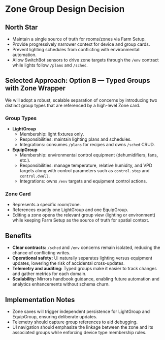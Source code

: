 # Zone Group Design Decision

## North Star
- Maintain a single source of truth for rooms/zones via Farm Setup.
- Provide progressively narrower context for device and group cards.
- Prevent lighting schedules from conflicting with environmental automation.
- Allow SwitchBot sensors to drive zone targets through the `/env` contract while lights follow `/plans` and `/sched`.

## Selected Approach: Option B — Typed Groups with Zone Wrapper
We will adopt a robust, scalable separation of concerns by introducing two distinct group types that are referenced by a high-level Zone card.

### Group Types
- **LightGroup**
  - Membership: light fixtures only.
  - Responsibilities: maintain lighting plans and schedules.
  - Integrations: consumes `/plans` for recipes and owns `/sched` CRUD.
- **EquipGroup**
  - Membership: environmental control equipment (dehumidifiers, fans, etc.).
  - Responsibilities: manage temperature, relative humidity, and VPD targets along with control parameters such as `control.step` and `control.dwell`.
  - Integrations: owns `/env` targets and equipment control actions.

### Zone Card
- Represents a specific room/zone.
- References exactly one LightGroup and one EquipGroup.
- Editing a zone opens the relevant group view (lighting or environment) while keeping Farm Setup as the source of truth for spatial context.

## Benefits
- **Clear contracts:** `/sched` and `/env` concerns remain isolated, reducing the chance of conflicting writes.
- **Operational safety:** UI naturally separates lighting versus equipment updates, lowering the risk of accidental cross-updates.
- **Telemetry and auditing:** Typed groups make it easier to track changes and gather metrics for each domain.
- **Scalability:** Mirrors handbook guidance, enabling future automation and analytics enhancements without schema churn.

## Implementation Notes
- Zone saves will trigger independent persistence for LightGroup and EquipGroup, ensuring deliberate updates.
- Telemetry should capture group references to aid debugging.
- UI navigation should emphasize the linkage between the zone and its associated groups while enforcing device type membership rules.

